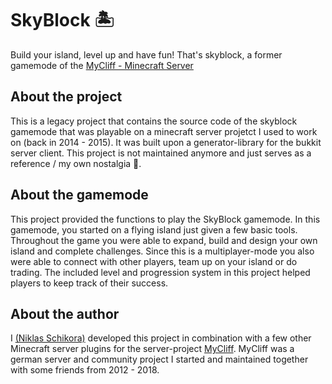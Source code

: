 # SkyBlock 🏝
Build your island, level up and have fun! That's skyblock, a former gamemode of the [MyCliff - Minecraft Server](http://www.mycliff.net)

## About the project

This is a legacy project that contains the source code of the skyblock gamemode that was playable on a minecraft server projetct I used to work on (back in 2014 - 2015). It was built upon a generator-library for the bukkit server client. This project is not maintained anymore and just serves as a reference / my own nostalgia 🥸.

## About the gamemode

This project provided the functions to play the SkyBlock gamemode. In this gamemode, you started on a flying island just given a few basic tools. Throughout the game you were able to expand, build and design your own island and complete challenges. Since this is a multiplayer-mode you also were able to connect with other players, team up on your island or do trading. The included level and progression system in this project helped players to keep track of their success.

## About the author

I [(Niklas Schikora)](https://niklas-schikora.de) developed this project in combination with a few other Minecraft server plugins for the server-project [MyCliff](http://www.mycliff.net). MyCliff was a german server and community project I started and maintained together with some friends from 2012 - 2018. 
